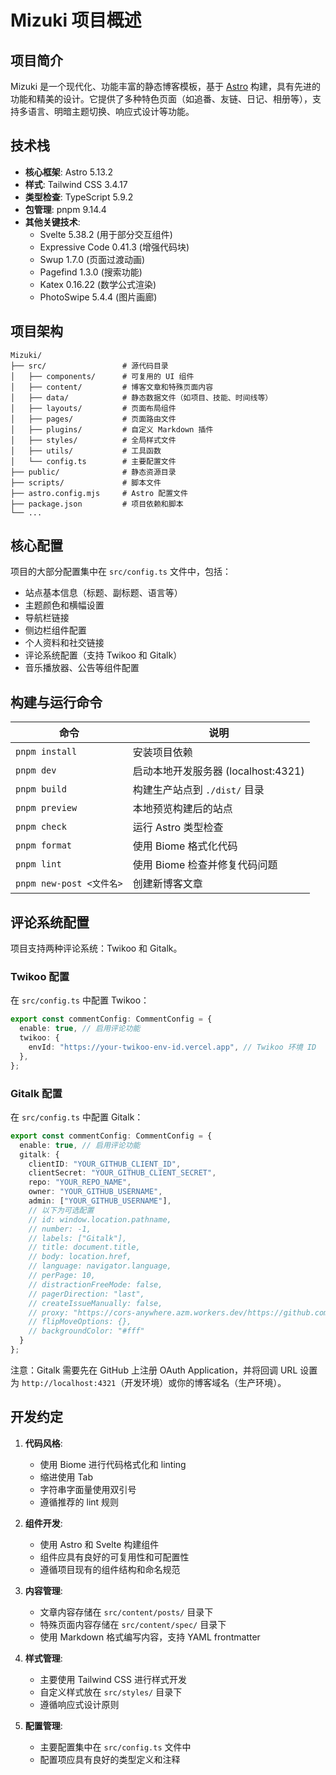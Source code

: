 # Mizuki 项目概述

## 项目简介

Mizuki 是一个现代化、功能丰富的静态博客模板，基于 [Astro](https://astro.build) 构建，具有先进的功能和精美的设计。它提供了多种特色页面（如追番、友链、日记、相册等），支持多语言、明暗主题切换、响应式设计等功能。

## 技术栈

- **核心框架**: Astro 5.13.2
- **样式**: Tailwind CSS 3.4.17
- **类型检查**: TypeScript 5.9.2
- **包管理**: pnpm 9.14.4
- **其他关键技术**:
  - Svelte 5.38.2 (用于部分交互组件)
  - Expressive Code 0.41.3 (增强代码块)
  - Swup 1.7.0 (页面过渡动画)
  - Pagefind 1.3.0 (搜索功能)
  - Katex 0.16.22 (数学公式渲染)
  - PhotoSwipe 5.4.4 (图片画廊)

## 项目架构

```
Mizuki/
├── src/                 # 源代码目录
│   ├── components/      # 可复用的 UI 组件
│   ├── content/         # 博客文章和特殊页面内容
│   ├── data/            # 静态数据文件（如项目、技能、时间线等）
│   ├── layouts/         # 页面布局组件
│   ├── pages/           # 页面路由文件
│   ├── plugins/         # 自定义 Markdown 插件
│   ├── styles/          # 全局样式文件
│   ├── utils/           # 工具函数
│   └── config.ts        # 主要配置文件
├── public/              # 静态资源目录
├── scripts/             # 脚本文件
├── astro.config.mjs     # Astro 配置文件
├── package.json         # 项目依赖和脚本
└── ...
```

## 核心配置

项目的大部分配置集中在 `src/config.ts` 文件中，包括：
- 站点基本信息（标题、副标题、语言等）
- 主题颜色和横幅设置
- 导航栏链接
- 侧边栏组件配置
- 个人资料和社交链接
- 评论系统配置（支持 Twikoo 和 Gitalk）
- 音乐播放器、公告等组件配置

## 构建与运行命令

| 命令 | 说明 |
|------|------|
| `pnpm install` | 安装项目依赖 |
| `pnpm dev` | 启动本地开发服务器 (localhost:4321) |
| `pnpm build` | 构建生产站点到 `./dist/` 目录 |
| `pnpm preview` | 本地预览构建后的站点 |
| `pnpm check` | 运行 Astro 类型检查 |
| `pnpm format` | 使用 Biome 格式化代码 |
| `pnpm lint` | 使用 Biome 检查并修复代码问题 |
| `pnpm new-post <文件名>` | 创建新博客文章 |

## 评论系统配置

项目支持两种评论系统：Twikoo 和 Gitalk。

### Twikoo 配置

在 `src/config.ts` 中配置 Twikoo：

```typescript
export const commentConfig: CommentConfig = {
  enable: true, // 启用评论功能
  twikoo: {
    envId: "https://your-twikoo-env-id.vercel.app", // Twikoo 环境 ID
  },
};
```

### Gitalk 配置

在 `src/config.ts` 中配置 Gitalk：

```typescript
export const commentConfig: CommentConfig = {
  enable: true, // 启用评论功能
  gitalk: {
    clientID: "YOUR_GITHUB_CLIENT_ID",
    clientSecret: "YOUR_GITHUB_CLIENT_SECRET",
    repo: "YOUR_REPO_NAME",
    owner: "YOUR_GITHUB_USERNAME",
    admin: ["YOUR_GITHUB_USERNAME"],
    // 以下为可选配置
    // id: window.location.pathname,
    // number: -1,
    // labels: ["Gitalk"],
    // title: document.title,
    // body: location.href,
    // language: navigator.language,
    // perPage: 10,
    // distractionFreeMode: false,
    // pagerDirection: "last",
    // createIssueManually: false,
    // proxy: "https://cors-anywhere.azm.workers.dev/https://github.com/login/oauth/access_token",
    // flipMoveOptions: {},
    // backgroundColor: "#fff"
  }
};
```

注意：Gitalk 需要先在 GitHub 上注册 OAuth Application，并将回调 URL 设置为 `http://localhost:4321`（开发环境）或你的博客域名（生产环境）。

## 开发约定

1. **代码风格**:
   - 使用 Biome 进行代码格式化和 linting
   - 缩进使用 Tab
   - 字符串字面量使用双引号
   - 遵循推荐的 lint 规则

2. **组件开发**:
   - 使用 Astro 和 Svelte 构建组件
   - 组件应具有良好的可复用性和可配置性
   - 遵循项目现有的组件结构和命名规范

3. **内容管理**:
   - 文章内容存储在 `src/content/posts/` 目录下
   - 特殊页面内容存储在 `src/content/spec/` 目录下
   - 使用 Markdown 格式编写内容，支持 YAML frontmatter

4. **样式管理**:
   - 主要使用 Tailwind CSS 进行样式开发
   - 自定义样式放在 `src/styles/` 目录下
   - 遵循响应式设计原则

5. **配置管理**:
   - 主要配置集中在 `src/config.ts` 文件中
   - 配置项应具有良好的类型定义和注释